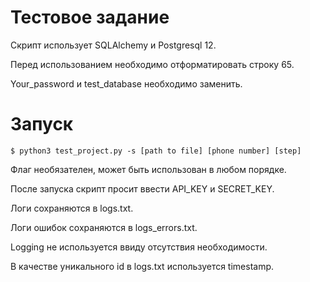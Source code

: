 # Тестовое задание

Скрипт использует SQLAlchemy и Postgresql 12.

Перед использованием необходимо отформатировать строку 65.

Your_password и test_database необходимо заменить.

# Запуск

    $ python3 test_project.py -s [path to file] [phone number] [step]
    
Флаг необязателен, может быть использован в любом порядке.

После запуска скрипт просит ввести API_KEY и SECRET_KEY.

Логи сохраняются в logs.txt.

Логи ошибок сохраняются в logs_errors.txt.

Logging не используется ввиду отсутствия необходимости.

В качестве уникального id в logs.txt используется timestamp.

